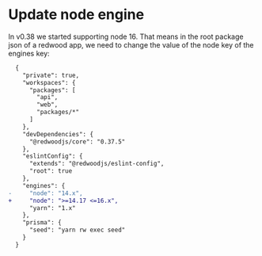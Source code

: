 # Update node engine

In v0.38 we started supporting node 16. That means in the root package json of a redwood app, we need to change the value of the node key of the engines key:

```diff
  {
    "private": true,
    "workspaces": {
      "packages": [
        "api",
        "web",
        "packages/*"
      ]
    },
    "devDependencies": {
      "@redwoodjs/core": "0.37.5"
    },
    "eslintConfig": {
      "extends": "@redwoodjs/eslint-config",
      "root": true
    },
    "engines": {
-     "node": "14.x",
+     "node": ">=14.17 <=16.x",
      "yarn": "1.x"
    },
    "prisma": {
      "seed": "yarn rw exec seed"
    }
  }
```
